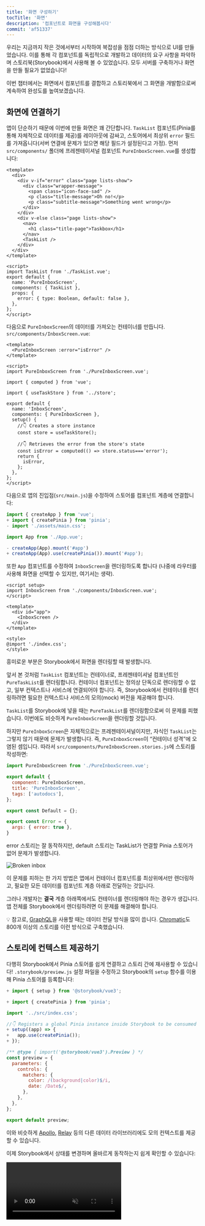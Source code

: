 ```yaml
---
title: '화면 구성하기'
tocTitle: '화면'
description: '컴포넌트로 화면을 구성해봅시다'
commit: 'af51337'
---
```


우리는 지금까지 작은 것에서부터 시작하여 복잡성을 점점 더하는 방식으로 UI를 만들었습니다. 이를 통해 각 컴포넌트를 독립적으로 개발하고 데이터의 요구 사항을 파악하며 스토리북(Storybook)에서 사용해 볼 수 있었습니다. 모두 서버를 구축하거나 화면을 만들 필요가 없었습니다!

이번 챕터에서는 화면에서 컴포넌트를 결합하고 스토리북에서 그 화면을 개발함으로써 계속하여 완성도를 높여보겠습니다.

## 화면에 연결하기

앱이 단순하기 때문에 이번에 만들 화면은 꽤 간단합니다. `TaskList` 컴포넌트(Pinia를 통해 자체적으로 데이터를 제공)를 레이아웃에 감싸고, 스토어에서 최상위 `error` 필드를 가져옵니다(서버 연결에 문제가 있으면 해당 필드가 설정된다고 가정). 먼저 `src/components/` 폴더에 프레젠테이셔널 컴포넌트 `PureInboxScreen.vue`를 생성합니다:

```html:title=src/components/PureInboxScreen.vue
<template>
  <div>
    <div v-if="error" class="page lists-show">
      <div class="wrapper-message">
        <span class="icon-face-sad" />
        <p class="title-message">Oh no!</p>
        <p class="subtitle-message">Something went wrong</p>
      </div>
    </div>
    <div v-else class="page lists-show">
      <nav>
        <h1 class="title-page">Taskbox</h1>
      </nav>
      <TaskList />
    </div>
  </div>
</template>

<script>
import TaskList from './TaskList.vue';
export default {
  name: 'PureInboxScreen',
  components: { TaskList },
  props: {
    error: { type: Boolean, default: false },
  },
};
</script>
```

다음으로 `PureInboxScreen`의 데이터를 가져오는 컨테이너를 만듭니다.
`src/components/InboxScreen.vue`:

```html:title=src/components/InboxScreen.vue
<template>
  <PureInboxScreen :error="isError" />
</template>

<script>
import PureInboxScreen from './PureInboxScreen.vue';

import { computed } from 'vue';

import { useTaskStore } from '../store';

export default {
  name: 'InboxScreen',
  components: { PureInboxScreen },
  setup() {
    //👇 Creates a store instance
    const store = useTaskStore();

    //👇 Retrieves the error from the store's state
    const isError = computed(() => store.status==='error');
    return {
      isError,
    };
  },
};
</script>
```

다음으로 앱의 진입점(`src/main.js`)을 수정하여 스토어를 컴포넌트 계층에 연결합니다:

```diff:title=src/main.js
import { createApp } from 'vue';
+ import { createPinia } from 'pinia';
- import './assets/main.css';

import App from './App.vue';

- createApp(App).mount('#app')
+ createApp(App).use(createPinia()).mount('#app');
```

또한 `App` 컴포넌트를 수정하여 `InboxScreen`을 렌더링하도록 합니다
(나중에 라우터를 사용해 화면을 선택할 수 있지만, 여기서는 생략).

```html:title=src/App.vue
<script setup>
import InboxScreen from './components/InboxScreen.vue';
</script>

<template>
  <div id="app">
    <InboxScreen />
  </div>
</template>

<style>
@import './index.css';
</style>
```

흥미로운 부분은 Storybook에서 화면을 렌더링할 때 발생합니다.

앞서 본 것처럼 `TaskList` 컴포넌트는 컨테이너로, 프레젠테이셔널 컴포넌트인 `PureTaskList`를 렌더링합니다. 컨테이너 컴포넌트는 정의상 단독으로 렌더링할 수 없고, 일부 컨텍스트나 서비스에 연결되어야 합니다. 즉, Storybook에서 컨테이너를 렌더링하려면 필요한 컨텍스트나 서비스의 모의(mock) 버전을 제공해야 합니다.

`TaskList`를 Storybook에 넣을 때는 `PureTaskList`를 렌더링함으로써 이 문제를 피했습니다. 이번에도 비슷하게 `PureInboxScreen`을 렌더링할 것입니다.

하지만 `PureInboxScreen`은 자체적으로는 프레젠테이셔널이지만, 자식인 `TaskList`는 그렇지 않기 때문에 문제가 발생합니다. 즉, `PureInboxScreen`이 “컨테이너 성격”에 오염된 셈입니다. 따라서 `src/components/PureInboxScreen.stories.js`에 스토리를 작성하면:

```js:title=src/components/PureInboxScreen.stories.js
import PureInboxScreen from './PureInboxScreen.vue';

export default {
  component: PureInboxScreen,
  title: 'PureInboxScreen',
  tags: ['autodocs'],
};

export const Default = {};

export const Error = {
  args: { error: true },
}
```

error 스토리는 잘 동작하지만, default 스토리는 TaskList가 연결할 Pinia 스토어가 없어 문제가 발생합니다.

![Broken inbox](/intro-to-storybook/pure-inboxscreen-vue-pinia-tasks-issue.png)

이 문제를 피하는 한 가지 방법은 앱에서 컨테이너 컴포넌트를 최상위에서만 렌더링하고, 필요한 모든 데이터를 컴포넌트 계층 아래로 전달하는 것입니다.

그러나 개발자는 **결국** 계층 아래쪽에서도 컨테이너를 렌더링해야 하는 경우가 생깁니다. 앱 전체를 Storybook에서 렌더링하려면 이 문제를 해결해야 합니다.

<div class="aside">

💡 참고로, [GraphQL](http://graphql.org/)을 사용할 때는 데이터 전달 방식을 많이 씁니다. [Chromatic](https://www.chromatic.com/?utm_source=storybook_website&utm_medium=link&utm_campaign=storybook)도 800개 이상의 스토리를 이런 방식으로 구축했습니다.

</div>

## 스토리에 컨텍스트 제공하기

다행히 Storybook에서 Pinia 스토어를 쉽게 연결하고 스토리 간에 재사용할 수 있습니다!
`.storybook/preview.js` 설정 파일을 수정하고 Storybook의 `setup` 함수를 이용해 Pinia 스토어를 등록합니다:

```diff:title=.storybook/preview.js
+ import { setup } from '@storybook/vue3';

+ import { createPinia } from 'pinia';

import '../src/index.css';

//👇 Registers a global Pinia instance inside Storybook to be consumed by existing stories
+ setup((app) => {
+   app.use(createPinia());
+ });

/** @type { import('@storybook/vue3').Preview } */
const preview = {
  parameters: {
    controls: {
      matchers: {
        color: /(background|color)$/i,
        date: /Date$/,
      },
    },
  },
};

export default preview;
```

이와 비슷하게 [Apollo](https://www.npmjs.com/package/apollo-storybook-decorator), [Relay](https://github.com/orta/react-storybooks-relay-container) 등의 다른 데이터 라이브러리에도 모의 컨텍스트를 제공할 수 있습니다.

이제 Storybook에서 상태를 변경하며 올바르게 동작하는지 쉽게 확인할 수 있습니다:

<video autoPlay muted playsInline loop >

  <source
    src="/intro-to-storybook/finished-pureinboxscreen-states-7-0.mp4"
    type="video/mp4"
  />
</video>

## 컴포넌트 테스트

지금까지 우리는 단순한 컴포넌트에서 화면까지, 그리고 각 변경 사항을 스토리를 통해 계속 테스트하며 완전한 애플리케이션을 구축했습니다. 하지만 새 스토리를 추가할 때마다 다른 모든 스토리를 수동으로 확인해야 UI가 깨지지 않는지 알 수 있습니다. 이는 많은 추가 작업이 필요합니다.

이 과정을 자동화해 컴포넌트 상호작용을 자동으로 테스트할 수 없을까요?

### play 함수를 사용한 컴포넌트 테스트 작성

Storybook의 [`play`](https://storybook.js.org/docs/writing-stories/play-function)와 [`@storybook/addon-interactions`](https://storybook.js.org/docs/writing-tests/component-testing)는 이를 도와줍니다. play 함수는 스토리가 렌더링된 후 실행되는 간단한 코드 조각을 포함합니다.

play 함수는 Task가 업데이트될 때 UI에서 무슨 일이 일어나는지 확인하는 데 도움이 됩니다. 프레임워크에 구애받지 않는 DOM API를 사용하므로, 어떤 프론트엔드 프레임워크를 사용하든 UI와 상호작용하고 사용자 행동을 시뮬레이션할 수 있습니다.

`@storybook/addon-interactions`는 Storybook에서 테스트를 시각화하며, 단계별 진행 흐름과 일시정지, 재개, 되감기, 단계 이동 등의 UI 컨트롤을 제공합니다.

다음과 같이 새로 만든 `PureInboxScreen` 스토리에 컴포넌트 상호작용을 설정합니다:

```diff:title=src/components/PureInboxScreen.stories.js
import PureInboxScreen from './PureInboxScreen.vue';

+ import { fireEvent, within } from '@storybook/test';

export default {
  component: PureInboxScreen,
  title: 'PureInboxScreen',
  tags: ['autodocs'],
};

export const Default = {};

export const Error = {
  args: { error: true },
};

+ export const WithInteractions = {
+  play: async ({ canvasElement }) => {
+    const canvas = within(canvasElement);
+    // Simulates pinning the first task
+    await fireEvent.click(canvas.getByLabelText('pinTask-1'));
+    // Simulates pinning the third task
+    await fireEvent.click(canvas.getByLabelText('pinTask-3'));
+  },
+ };
```

<div class="aside">

💡 `@storybook/test` 패키지는 `@storybook/jest`와 `@storybook/testing-library`를 대체하며, [Vitest](https://vitest.dev/) 기반의 더 가볍고 단순한 API를 제공합니다.

</div>

스토리의 `Interactions` 패널을 클릭하면 play 함수 안의 상호작용 목록을 확인할 수 있습니다.

<video autoPlay muted playsInline loop>
  <source
    src="/intro-to-storybook/storybook-pureinboxscreen-interactive-stories.mp4"
    type="video/mp4"
  />
</video>

### 테스트 러너를 사용한 테스트 자동화

play 함수를 사용하면 UI와 상호작용하며 Task 업데이트 시 반응을 빠르게 확인할 수 있고, UI 일관성을 추가 작업 없이 유지할 수 있습니다.

하지만 Storybook은 스토리를 볼 때만 상호작용 테스트를 실행하므로, 변경 사항이 있을 때 모든 스토리를 일일이 확인해야 합니다. 이를 자동화할 수 없을까요?

좋은 소식은 Storybook의 [test runner](https://storybook.js.org/docs/writing-tests/test-runner)를 사용하면 가능합니다. Playwright 기반의 독립 실행 유틸리티로, 모든 상호작용 테스트를 실행하고 깨진 스토리를 잡아냅니다.

다음 명령으로 설치합니다.

```shell
yarn add --dev @storybook/test-runner
```

그런 다음 `package.json`의 `scripts`에 새 테스트 작업을 추가합니다.

```json:clipboard=false
{
  "scripts": {
    "test-storybook": "test-storybook"
  }
}
```

마지막으로 Storybook을 실행한 상태에서 새 터미널 창을 열고 다음 명령을 실행합니다.

```shell
yarn test-storybook --watch
```

<div class="aside">

💡 play 함수를 활용한 컴포넌트 테스트는 매우 강력하며, 여기서 다룬 것보다 훨씬 많은 기능을 제공합니다. 자세한 내용은 [공식 문서](https://storybook.js.org/docs/writing-tests/component-testing)를 참고하세요.

더 자세한 테스트 전략은 [Testing Handbook](/ui-testing-handbook)에서 확인할 수 있습니다.

</div>

![Storybook test runner successfully runs all tests](/intro-to-storybook/storybook-test-runner-execution.png)

성공입니다! 이제 모든 스토리가 오류 없이 렌더링되고 모든 검증이 자동으로 통과하는지 확인할 수 있는 도구를 갖추었습니다. 테스트 실패 시, 실패한 스토리를 브라우저에서 열 수 있는 링크도 제공합니다.

## 컴포넌트 주도 개발

우리는 `Task`에서 시작해 `TaskList`를 거쳐, 이제 전체 화면 UI에 도달했습니다. `InboxScreen`은 중첩된 컨테이너 컴포넌트를 포함하고, 이에 맞는 스토리도 함께 갖추었습니다.

<video autoPlay muted playsInline loop style="width:480px; height:auto; margin: 0 auto;">
  <source
    src="/intro-to-storybook/component-driven-development-optimized.mp4"
    type="video/mp4"
  />
</video>

[**Component-Driven Development**](https://www.componentdriven.org/)를 사용하면 구성 요소 계층 구조를 위로 이동하면서 복잡성을 점진적으로 확장할 수 있습니다. 다양한 이점 중 특히 개발 프로세스와 가능한 모든 UI 를 적용할 수 있도록 집중 되었습니다. 간단히 말해서 CDD는 고품질의 복잡한 사용자 인터페이스를 구축하는 데 도움이 됩니다.

아직 완료되지 않았습니다. UI가 빌드되었다고 작업이 끝난 것이 아닙니다. 또한 시간이 지나도 내구성이 유지되도록 보장해주어야 합니다.

<div class="aside">
💡 변경 사항을 Git에 커밋하는 것을 잊지 마세요!
</div>
